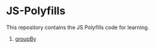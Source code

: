 # JS-Polyfills
This repository contains the JS Polyfills code for learning.

1. [groupBy](./_groupBy.js)
